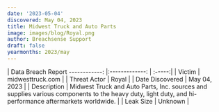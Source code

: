 ```yaml
---
date: '2023-05-04'
discovered: May 04, 2023
title: Midwest Truck and Auto Parts
image: images/blog/Royal.png
author: Breachsense Support
draft: false
yearmonths: 2023/may
---
```



| Data Breach Report
------------:     |:-------------:    | :-----:|
| Victim      | midwesttruck.com      | 
| Threat Actor      |  Royal     | 
| Date Discovered      | May 04, 2023      | 
| Description      | Midwest Truck and Auto Parts, Inc. sources and supplies various components to the heavy duty, light duty, and hi-performance aftermarkets worldwide.      | 
| Leak Size      | Unknown      | 

